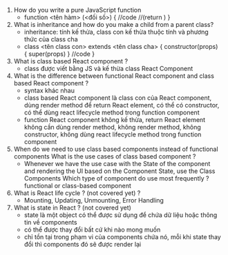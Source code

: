 1. How do you write a pure JavaScript function
	- function <tên hàm> (<đối số>) {
		//code
		//(return <variable>)
	}
2. What is inheritance and how do you make a child from a parent class?
	- inheritance: tính kế thừa, class con kế thừa thuộc tính và phương thức của class cha
	- class <tên class con> extends <tên class cha> {
		constructor(props) {
    			super(props)
  		}
		//code
	}
3. What is class based React component ?
	- class được viết bằng JS và kế thừa class React Component
4. What is the difference between functional React component and class based React component ?
	- syntax khác nhau
	- class based React component là class con của React component, dùng render method để return React element, có thể có constructor, có thể dùng react lifecycle method trong function component
	- function React component không kế thừa, return React element không cần dùng render method, không render method, không constructor, không dùng react lifecycle method trong function component
5. When do we need to use class based components instead of functional components What is the use cases of class based component ?
	- Whenever we have the use case with the State of the component and rendering the UI based on the Component State, use the Class Components
Which type of component do use most frequently ? functional or class-based component
6. What is React life cycle ? (not covered yet) ?
	- Mounting, Updating, Unmounting, Error Handling
7. What is state in React ? (not covered yet)
	- state là một object có thể được sử dụng để chứa dữ liệu hoặc thông tin về components
	- có thể được thay đổi bất cứ khi nào mong muốn
	- chỉ tồn tại trong phạm vi của components chứa nó, mỗi khi state thay đổi thì components đó sẽ được render lại